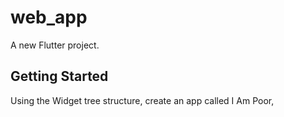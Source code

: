 # web_app

A new Flutter project.

## Getting Started

Using the Widget tree structure, create an app called I Am Poor, 
